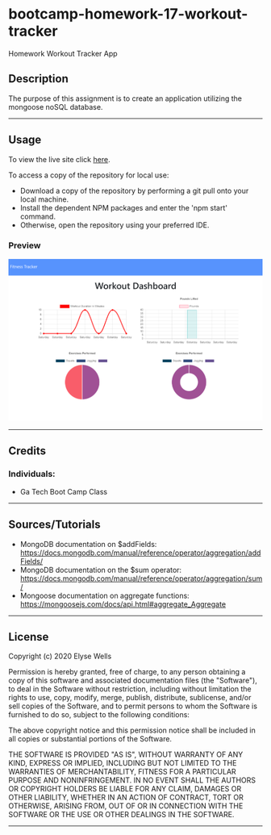 # bootcamp-homework-17-workout-tracker
Homework Workout Tracker App

## Description

The purpose of this assignment is to create an application utilizing the mongoose noSQL database.

---
## Usage

To view the live site click [here](https://young-depths-07136.herokuapp.com/).

To access a copy of the repository for local use:
* Download a copy of the repository by performing a git pull onto your local machine.
* Install the dependent NPM packages and enter the 'npm start' command.
* Otherwise, open the repository using your preferred IDE.

### Preview
![screenshot](public/screenshot-of-app.png)

---
## Credits

### Individuals:
* Ga Tech Boot Camp Class

---

## Sources/Tutorials
* MongoDB documentation on $addFields: https://docs.mongodb.com/manual/reference/operator/aggregation/addFields/
* MongoDB documentation on the $sum operator: https://docs.mongodb.com/manual/reference/operator/aggregation/sum/
* Mongoose documentation on aggregate functions: https://mongoosejs.com/docs/api.html#aggregate_Aggregate

---
## License

Copyright (c) 2020 Elyse Wells

Permission is hereby granted, free of charge, to any person obtaining a copy
of this software and associated documentation files (the "Software"), to deal
in the Software without restriction, including without limitation the rights
to use, copy, modify, merge, publish, distribute, sublicense, and/or sell
copies of the Software, and to permit persons to whom the Software is
furnished to do so, subject to the following conditions:

The above copyright notice and this permission notice shall be included in all
copies or substantial portions of the Software.

THE SOFTWARE IS PROVIDED "AS IS", WITHOUT WARRANTY OF ANY KIND, EXPRESS OR
IMPLIED, INCLUDING BUT NOT LIMITED TO THE WARRANTIES OF MERCHANTABILITY,
FITNESS FOR A PARTICULAR PURPOSE AND NONINFRINGEMENT. IN NO EVENT SHALL THE
AUTHORS OR COPYRIGHT HOLDERS BE LIABLE FOR ANY CLAIM, DAMAGES OR OTHER
LIABILITY, WHETHER IN AN ACTION OF CONTRACT, TORT OR OTHERWISE, ARISING FROM,
OUT OF OR IN CONNECTION WITH THE SOFTWARE OR THE USE OR OTHER DEALINGS IN THE
SOFTWARE.

---